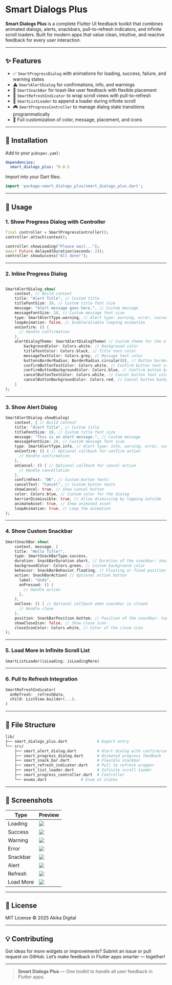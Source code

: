 # Smart Dialogs Plus

**Smart Dialogs Plus** is a complete Flutter UI feedback toolkit that combines animated dialogs, alerts, snackbars, pull-to-refresh indicators, and infinite scroll loaders. Built for modern apps that value clean, intuitive, and reactive feedback for every user interaction.

---

## ✨ Features

* ✅ `SmartProgressDialog` with animations for loading, success, failure, and warning states
* ⚠️ `SmartAlertDialog` for confirmations, info, and warnings
* 🍞 `SmartSnackBar` for toast-like user feedback with flexible placement
* 🔁 `SmartRefreshIndicator` to wrap scroll views with pull-to-refresh
* 📆 `SmartListLoader` to append a loader during infinite scroll
* 🎮 `SmartProgressController` to manage dialog state transitions programmatically
* 🎨 Full customization of color, message, placement, and icons

---

## 🚀 Installation

Add to your `pubspec.yaml`:

```yaml
dependencies:
  smart_dialogs_plus: ^0.0.5
```

Import into your Dart files:

```dart
import 'package:smart_dialogs_plus/smart_dialogs_plus.dart';
```

---

## 🧠 Usage

### 1. Show Progress Dialog with Controller

```dart
final controller = SmartProgressController();
controller.attach(context);

controller.showLoading("Please wait...");
await Future.delayed(Duration(seconds: 2));
controller.showSuccess("All done!");
```

---

### 2. Inline Progress Dialog

```dart

SmartAlertDialog.show(
    context, // Build context
    title: "Alert Title", // Custom title
    titleFontSize: 28, // Custom title font size
    message: "Alert message goes here.", // Custom message
    messageFontSize: 24, // Custom message font size
    type: SmartAlertType.warning, // Alert type: warning, error, success, info
    loopAnimation: false, // Enable/disable looping animation
    onConfirm: () {
      // Handle confirmation
    },
    alertDialogTheme: SmartAlertDialogTheme( // Custom theme for the alert dialog
        backgroundColor: Colors.white, // Background color
        titleTextColor: Colors.black, // Title text color
        messageTextColor: Colors.grey, // Message text color
        buttonsBorderRadius: BorderRadius.circular(8), // Button border radius
        confirmButtonTextColor: Colors.white, // Confirm button text color
        confirmButtonBackgroundColor: Colors.blue, // Confirm button background color
        cancelButtonTextColor: Colors.white, // Cancel button text color
        cancelButtonBackgroundColor: Colors.red, // Cancel button background color
    }
);
```

---

### 3. Show Alert Dialog

```dart
SmartAlertDialog.showDialog(
    context, { // Build context
    title: "Alert Title", // Custom title
    titleFontSize: 28, // Custom title font size
    message: "This is an alert message.", // Custom message
    messageFontSize: 24, // Custom message font size
    type: SmartAlertType.info, // Alert type: info, warning, error, success
    onConfirm: () { // Optional callback for confirm action
      // Handle confirmation
    },
    onCancel: () { // Optional callback for cancel action
      // Handle cancellation
    },
    confirmText: "OK", // Custom button texts
    cancelText: "Cancel", // Custom button texts
    showCancel: true, // Show cancel button
    color: Colors.blue, // Custom color for the dialog
    barrierDismissible: true, // Allow dismissing by tapping outside
    animateAsset: true, // Show animated asset
    loopAnimation: true, // Loop the animation
);

```

---

### 4. Show Custom Snackbar

```dart
SmartSnackBar.show(
    context, message, {
    title: "Hello Title!",
    type: SmartSnackBarType.success,
    duration: SnackBarDuration.short, // Duration of the snackbar: short, long, or indefinite
    backgroundColor: Colors.green, // Custom background color
    behavior: SnackBarBehavior.floating, // Floating or fixed position
    action: SnackBarAction( // Optional action button
      label: "Undo",
      onPressed: () {
        // Handle action
      },
    ),
    onClose: () { // Optional callback when snackbar is closed
      // Handle close
    },
    position: SnackBarPosition.bottom, // Position of the snackbar: top or bottom
    showCloseIcon: false, // Show close icon
    closeIconColor: Colors.white, // Color of the close icon
);
```

---

### 5. Load More in Infinite Scroll List

```dart
SmartListLoader(isLoading: isLoadingMore)
```

---

### 6. Pull to Refresh Integration

```dart
SmartRefreshIndicator(
  onRefresh: _refreshData,
  child: ListView.builder(...),
)
```

---

## 📂 File Structure

```bash
lib/
├── smart_dialogs_plus.dart             # Export entry
└── src/
    ├── smart_alert_dialog.dart         # Alert dialog with confirm/cancel
    ├── smart_progress_dialog.dart      # Animated progress feedback
    ├── smart_snack_bar.dart            # Flexible snackbar
    ├── smart_refresh_indicator.dart    # Pull to refresh wrapper
    ├── smart_list_loader.dart          # Infinite scroll loader
    ├── smart_progress_controller.dart  # Controller
    └── enums.dart               # Enum of states
```

---

## 📸 Screenshots

| Type      | Preview                        |
| --------- | ------------------------------ |
| Loading   | ![](screenshots/loading.png)   |
| Success   | ![](screenshots/success.png)   |
| Warning   | ![](screenshots/warning.png)   |
| Error     | ![](screenshots/error.png)     |
| Snackbar  | ![](screenshots/snackbar.png)  |
| Alert     | ![](screenshots/alert.png)     |
| Refresh   | ![](screenshots/refresh.png)   |
| Load More | ![](screenshots/load_more.png) |

---

## 📄 License

MIT License © 2025 Akika Digital

---

## 💡 Contributing

Got ideas for more widgets or improvements? Submit an issue or pull request on GitHub. Let’s make feedback in Flutter apps smarter — together!

---

> **Smart Dialogs Plus** — One toolkit to handle all user feedback in Flutter apps.
